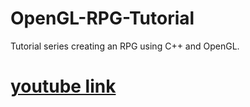 # OpenGL-RPG-Tutorial

Tutorial series creating an RPG using C++ and OpenGL.
# [youtube link](https://www.youtube.com/watch?v=9_CQ7nsk0I8&list=PL8wFVekuJjd_5pJu_XAF_zxKqrL1EGvKw)
